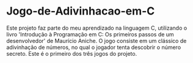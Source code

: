 # Jogo-de-Adivinhacao-em-C
Este projeto faz parte do meu aprendizado na linguagem C, utilizando o livro 'Introdução à Programação em C: Os primeiros passos de um desenvolvedor' de Maurício Aniche. O jogo consiste em um clássico de adivinhação de números, no qual o jogador tenta descobrir o número secreto. Este é o primeiro dos três jogos do projeto.
